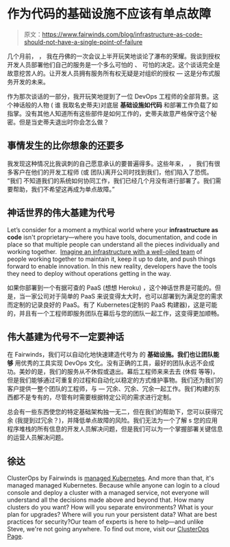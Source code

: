 # 作为代码的基础设施不应该有单点故障

> 原文：<https://www.fairwinds.com/blog/infrastructure-as-code-should-not-have-a-single-point-of-failure>

 几个月前， ， 我在丹佛的一次会议上半开玩笑地谈论了瀑布的荣耀。我谈到授权开发人员部署他们自己的服务是一个多么可怕的 、 可怕的决定。这个谈话完全是故意挖苦人的。让开发人员拥有服务所有权无疑是对组织的授权 — 这是分布式服务开发的未来。

作为那次谈话的一部分，我开玩笑地提到了一位 DevOps 工程师的全部背景。这个神话般的人物 ( 谁 我取名史蒂夫)对底层 **基础设施如代码** 和部署工作负载了如指掌。没有其他人知道所有这些部件是如何工作的，史蒂夫故意严格保守这个秘密。但是当史蒂夫退出时你会怎么做？

## **事情发生的比你想象的还要多**

我发现这种情况比我讽刺的自己愿意承认的要普遍得多。这些年来， ， 我们有很多客户在他们的开发工程师 (或 团队)离开公司时找到我们，他们陷入了恐慌。 “我们 不知道我们的系统如何协同工作，我们已经几个月没有进行部署了。我们需要帮助，我们不希望这再成为单点故障。”

## **神话世界的伟大基建为代号**

Let’s consider for a moment a mythical world where your **infrastructure as code** isn't proprietary—where you have tools, documentation, and code in place so that multiple people can understand all the pieces individually and working together.  [Imagine an infrastructure with a well-oiled team](/thoughts/iaam-infrastructure-as-a-motorcycle) of people working together to maintain it, keep it up to date, and push things forward to enable innovation. In this new reality, developers have the tools they need to deploy without operations getting in the way.

如果你部署到一个有据可查的 PaaS (想想 Heroku) ，这个神话世界是可能的。但是，当一家公司对于简单的 PaaS 来说变得太大时，也可以部署到为满足您的需求而定制的记录良好的 PaaS。有了 Kubernetes(定制的 PaaS 构建器)，这是可能的，并且有一个工程师即服务团队在幕后与您的团队一起工作，这变得更加顺畅。

## **伟大基建为代号不一定要神话**

在 Fairwinds，我们可以自动化地快速建造代号为 的 **基础设施。我们也让团队能够** 用优秀的工具实现 DevOps 文化。没有正确的工具，最好的团队永远不会成功。美妙的是，我们的服务从不休假或退出。幕后工程师来来去去 (休假 等等)，但是我们能够通过可重复的过程和自动化以稳定的方式维护事物。我们还为我们的客户提供一整个团队的工程师，与 — 冗余、冗余、冗余一起工作。我们构建的东西都不是专有的，尽管有时需要根据特定公司的需求进行定制。

总会有一些东西使您的特定基础架构独一无二，但在我们的帮助下，您可以获得冗余 (我提到过冗余？)，并降低单点故障的风险。我们无法为一个了解 s 您的应用程序堆栈的所有信息的开发人员解决问题，但是我们可以为一个掌握部署关键信息的运营人员解决问题。

## **徐达**

ClusterOps by Fairwinds is [managed Kubernetes](/thoughts/the-benefits-of-managed-kubernetes-vs-amazon-ecs). And more than that, it's managed managed Kubernetes. Because while anyone can login to a cloud console and deploy a cluster with a managed service, not everyone will understand all the decisions made above and beyond that. How many clusters do you want? How will you separate environments? What is your plan for upgrades? Where will you run your persistent data? What are best practices for security?Our team of experts is here to help—and unlike Steve, we're not going anywhere. To find out more, visit our [ClusterOps Page](https://www.fairwinds.com/clusterops).